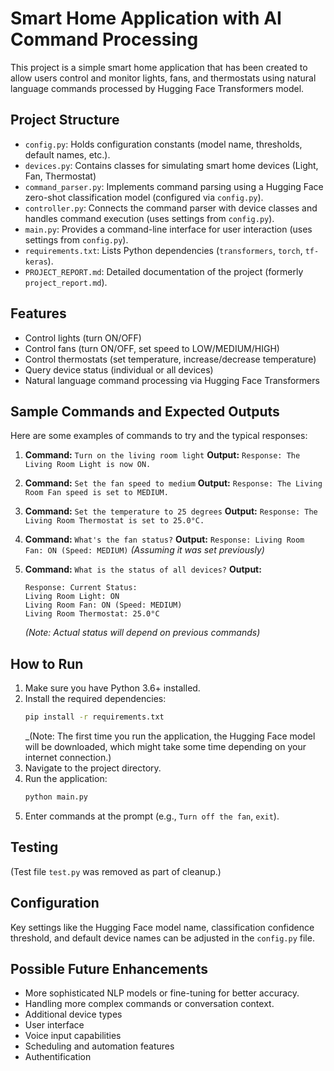 # Smart Home Application with AI Command Processing

This project is a simple smart home application that has been created to allow users control and monitor lights, fans, and thermostats using natural language commands processed by Hugging Face Transformers  model.


## Project Structure

- `config.py`: Holds configuration constants (model name, thresholds, default names, etc.).
- `devices.py`: Contains classes for simulating smart home devices (Light, Fan, Thermostat)
- `command_parser.py`: Implements command parsing using a Hugging Face zero-shot classification model (configured via `config.py`).
- `controller.py`: Connects the command parser with device classes and handles command execution (uses settings from `config.py`).
- `main.py`: Provides a command-line interface for user interaction (uses settings from `config.py`).
- `requirements.txt`: Lists Python dependencies (`transformers`, `torch`, `tf-keras`).
- `PROJECT_REPORT.md`: Detailed documentation of the project (formerly `project_report.md`).

## Features

- Control lights (turn ON/OFF)
- Control fans (turn ON/OFF, set speed to LOW/MEDIUM/HIGH)
- Control thermostats (set temperature, increase/decrease temperature)
- Query device status (individual or all devices)
- Natural language command processing via Hugging Face Transformers

## Sample Commands and Expected Outputs


Here are some examples of commands to try and the typical responses:

1.  **Command:** `Turn on the living room light`
    **Output:** `Response: The Living Room Light is now ON.`

2.  **Command:** `Set the fan speed to medium`
    **Output:** `Response: The Living Room Fan speed is set to MEDIUM.`

3.  **Command:** `Set the temperature to 25 degrees`
    **Output:** `Response: The Living Room Thermostat is set to 25.0°C.`

4.  **Command:** `What's the fan status?`
    **Output:** `Response: Living Room Fan: ON (Speed: MEDIUM)` _(Assuming it was set previously)_

5.  **Command:** `What is the status of all devices?`
    **Output:**
    ```
    Response: Current Status:
    Living Room Light: ON
    Living Room Fan: ON (Speed: MEDIUM)
    Living Room Thermostat: 25.0°C
    ```
    _(Note: Actual status will depend on previous commands)_

## How to Run

1.  Make sure you have Python 3.6+ installed.
2.  Install the required dependencies:
    ```bash
    pip install -r requirements.txt
    ```
    _(Note:  The first time you run the application, the Hugging Face model will be downloaded, which might take  some time depending on your internet connection.)
3.  Navigate to the project directory.
4.  Run the application:
    ```bash
    python main.py
    ```
5.  Enter commands at the prompt (e.g., `Turn off the fan`, `exit`).

## Testing

(Test file `test.py` was removed as part of cleanup.)

## Configuration

Key settings like the Hugging Face model name, classification confidence threshold, and default device names can be adjusted in the `config.py` file.

## Possible Future Enhancements

- More sophisticated NLP models or fine-tuning for better accuracy.
- Handling more complex commands or conversation context.
- Additional device types
- User interface
- Voice input capabilities
- Scheduling and automation features
- Authentification

